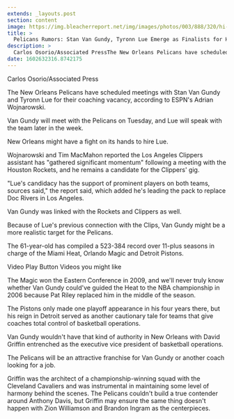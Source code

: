 ```yaml
--- 
extends: _layouts.post 
section: content 
image: https://img.bleacherreport.net/img/images/photos/003/888/320/hi-res-c44417b58d7a7c5ee80ded5157ef9bca_crop_exact.jpg?w=1200&h=1200&q=75 
title: > 
  Pelicans Rumors: Stan Van Gundy, Tyronn Lue Emerge as Finalists for HC Job 
description: > 
  Carlos Osorio/Associated PressThe New Orleans Pelicans have scheduled meetings with Stan Van Gundy and Tyronn Lue for their coaching vacancy, according to ESPN's Adrian Wojnarowski.Van Gundy will meet with the Pelicans on Tuesday, and Lue will speak with the team later in the week.Because of Lue's previous connection with the Clips, Van Gundy might be a more realistic target for the Pelicans.Van Gundy wouldn't have that kind of authority in New Orleans with David Griffin entrenched as the executive vice president of basketball operations.The Pelicans will be an attractive franchise for Van Gundy or another coach looking for a job. 
date: 1602632316.8742175 
--- 
```

Carlos Osorio/Associated Press

The New Orleans Pelicans have scheduled meetings with Stan Van Gundy and Tyronn Lue for their coaching vacancy, according to ESPN's Adrian Wojnarowski.

Van Gundy will meet with the Pelicans on Tuesday, and Lue will speak with the team later in the week.

New Orleans might have a fight on its hands to hire Lue.

Wojnarowski and Tim MacMahon reported the Los Angeles Clippers assistant has "gathered significant momentum" following a meeting with the Houston Rockets, and he remains a candidate for the Clippers' gig.

"Lue's candidacy has the support of prominent players on both teams, sources said," the report said, which added he's leading the pack to replace Doc Rivers in Los Angeles.

Van Gundy was linked with the Rockets and Clippers as well.

Because of Lue's previous connection with the Clips, Van Gundy might be a more realistic target for the Pelicans.

The 61-year-old has compiled a 523-384 record over 11-plus seasons in charge of the Miami Heat, Orlando Magic and Detroit Pistons.

Video Play Button Videos you might like

The Magic won the Eastern Conference in 2009, and we'll never truly know whether Van Gundy could've guided the Heat to the NBA championship in 2006 because Pat Riley replaced him in the middle of the season.

The Pistons only made one playoff appearance in his four years there, but his reign in Detroit served as another cautionary tale for teams that give coaches total control of basketball operations.

Van Gundy wouldn't have that kind of authority in New Orleans with David Griffin entrenched as the executive vice president of basketball operations.

The Pelicans will be an attractive franchise for Van Gundy or another coach looking for a job.

Griffin was the architect of a championship-winning squad with the Cleveland Cavaliers and was instrumental in maintaining some level of harmony behind the scenes. The Pelicans couldn't build a true contender around Anthony Davis, but Griffin may ensure the same thing doesn't happen with Zion Williamson and Brandon Ingram as the centerpieces.